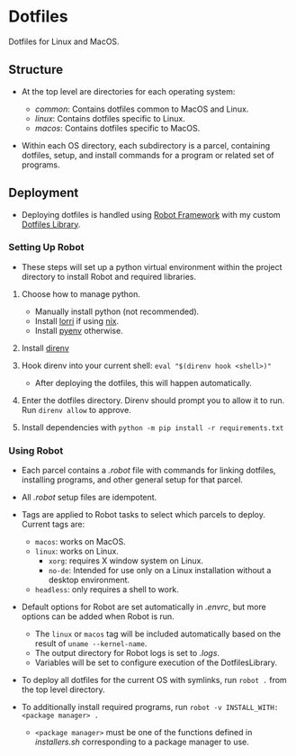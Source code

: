 # Dotfiles

Dotfiles for Linux and MacOS.

## Structure

- At the top level are directories for each operating system:
    - *common*: Contains dotfiles common to MacOS and Linux.
    - *linux*: Contains dotfiles specific to Linux.
    - *macos*: Contains dotfiles specific to MacOS.

- Within each OS directory, each subdirectory is a parcel, containing dotfiles, setup, and install commands for a program or related set of programs.

## Deployment

- Deploying dotfiles is handled using [Robot Framework](https://robotframework.org) with my custom [Dotfiles Library](https://github.com/errose28/DotfilesLibrary).

### Setting Up Robot

- These steps will set up a python virtual environment within the project directory to install Robot and required libraries.

1. Choose how to manage python.
    - Manually install python (not recommended).
    - Install [lorri](https://github.com/target/lorri) if using [nix](https://nixos.org/manual/nix/stable/).
    - Install [pyenv](https://github.com/pyenv/pyenv) otherwise.
2. Install [direnv](https://direnv.net/)

3. Hook direnv into your current shell: `eval "$(direnv hook <shell>)"`
    - After deploying the dotfiles, this will happen automatically.

4. Enter the dotfiles directory. Direnv should prompt you to allow it to run. Run `direnv allow` to approve.

5. Install dependencies with `python -m pip install -r requirements.txt`

### Using Robot

- Each parcel contains a *.robot* file with commands for linking dotfiles, installing programs, and other general setup for that parcel.

- All *.robot* setup files are idempotent.

- Tags are applied to Robot tasks to select which parcels to deploy. Current tags are:
    - `macos`: works on MacOS.
    - `linux`: works on Linux.
        - `xorg`: requires X window system on Linux.
        - `no-de`: Intended for use only on a Linux installation without a desktop environment.
    - `headless`: only requires a shell to work.

- Default options for Robot are set automatically in *.envrc*, but more options can be added when Robot is run.
    - The `linux` or `macos` tag will be included automatically based on the result of `uname --kernel-name`.
    - The output directory for Robot logs is set to *.logs*.
    - Variables will be set to configure execution of the DotfilesLibrary.

- To deploy all dotfiles for the current OS with symlinks, run `robot .` from the top level directory.

- To additionally install required programs, run `robot -v INSTALL_WITH:<package manager> .`
    - `<package manager>` must be one of the functions defined in *installers.sh* corresponding to a package manager to use.
